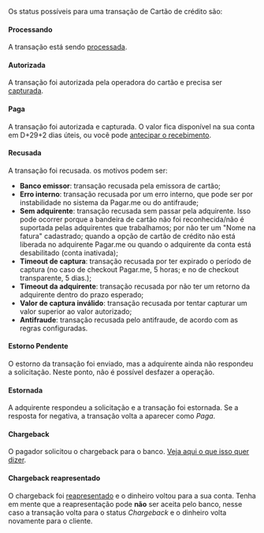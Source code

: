 Os status possíveis para uma transação de Cartão de crédito são:

#### Processando
A transação está sendo [processada](https://pagarme.zendesk.com/hc/pt-br/articles/115000552123-Porque-a-transa%C3%A7%C3%A3o-permaneceu-com-o-status-Processando-).
#### Autorizada 
A transação foi autorizada pela operadora do cartão e precisa ser [capturada](https://pagarme.zendesk.com/hc/pt-br/articles/206300363-Qual-a-diferen%C3%A7a-entre-autoriza%C3%A7%C3%A3o-e-captura-de-uma-transa%C3%A7%C3%A3o-).
#### Paga
A transação foi autorizada e capturada. O valor fica disponível na sua conta em D+29+2 dias úteis, ou você pode [antecipar o recebimento](https://pagarme.zendesk.com/hc/pt-br/articles/217029766-O-que-%C3%A9-antecipa%C3%A7%C3%A3o-).
#### Recusada
A transação foi recusada. os motivos podem ser: 
- **Banco emissor**: transação recusada pela emissora de cartão; 
- **Erro interno**: transação recusada por um erro interno, que pode ser por instabilidade no sistema da Pagar.me ou do antifraude; 
- **Sem adquirente**: transação recusada sem passar pela adquirente. Isso pode ocorrer porque a bandeira de cartão não foi reconhecida/não é suportada pelas adquirentes que trabalhamos; por não ter um "Nome na fatura" cadastrado; quando a opção de cartão de crédito não está liberada no adquirente Pagar.me ou quando o adquirente da conta está desabilitado (conta inativada); 
- **Timeout de captura**: transação recusada por ter expirado o período de captura (no caso de checkout Pagar.me, 5 horas; e no de checkout transparente, 5 dias.); 
- **Timeout da adquirente**: transação recusada por não ter um retorno da adquirente dentro do prazo esperado; 
- **Valor de captura inválido**: transação recusada por tentar capturar um valor superior ao valor autorizado; 
- **Antifraude**: transação recusada pelo antifraude, de acordo com as regras configuradas.
#### Estorno Pendente
O estorno da transação foi enviado, mas a adquirente ainda não respondeu a solicitação. Neste ponto, não é possível desfazer a operação.
#### Estornada
A adquirente respondeu a solicitação e a transação foi estornada. Se a resposta for negativa, a transação volta a aparecer como _Paga_.
#### Chargeback
O pagador solicitou o chargeback para o banco. [Veja aqui o que isso quer dizer](https://pagarme.zendesk.com/hc/pt-br/articles/204767349-O-que-%C3%A9-chargeback-).
#### Chargeback reapresentado
O chargeback foi [reapresentado](https://pagarme.zendesk.com/hc/pt-br/articles/115002814371-Reapresenta%C3%A7%C3%A3o-de-chargeback-a-forma-mais-segura-de-tentar-reaver-seu-dinheiro) e o dinheiro voltou para a sua conta. Tenha em mente que a reapresentação pode **não** ser aceita pelo banco, nesse caso a transação volta para o status *Chargeback* e o dinheiro volta novamente para o cliente.
